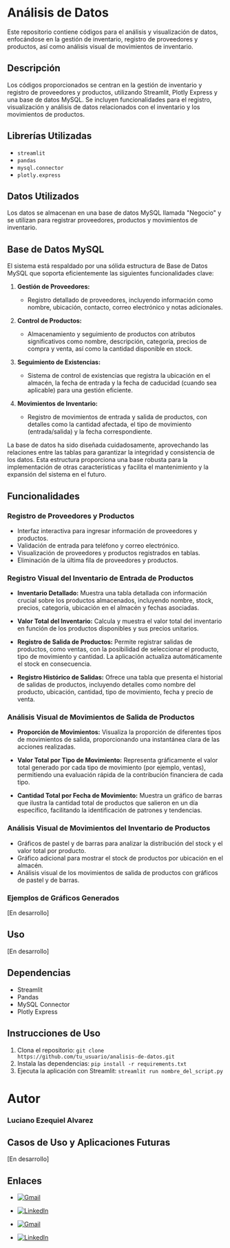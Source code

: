 # Análisis de Datos

Este repositorio contiene códigos para el análisis y visualización de datos, enfocándose en la gestión de inventario, registro de proveedores y productos, así como análisis visual de movimientos de inventario.

## Descripción

Los códigos proporcionados se centran en la gestión de inventario y registro de proveedores y productos, utilizando Streamlit, Plotly Express y una base de datos MySQL. Se incluyen funcionalidades para el registro, visualización y análisis de datos relacionados con el inventario y los movimientos de productos.


## Librerías Utilizadas

- `streamlit`
- `pandas`
- `mysql.connector`
- `plotly.express`

## Datos Utilizados

Los datos se almacenan en una base de datos MySQL llamada "Negocio" y se utilizan para registrar proveedores, productos y movimientos de inventario.

## Base de Datos MySQL

El sistema está respaldado por una sólida estructura de Base de Datos MySQL que soporta eficientemente las siguientes funcionalidades clave:

1. **Gestión de Proveedores:**
   - Registro detallado de proveedores, incluyendo información como nombre, ubicación, contacto, correo electrónico y notas adicionales.

2. **Control de Productos:**
   - Almacenamiento y seguimiento de productos con atributos significativos como nombre, descripción, categoría, precios de compra y venta, así como la cantidad disponible en stock.

3. **Seguimiento de Existencias:**
   - Sistema de control de existencias que registra la ubicación en el almacén, la fecha de entrada y la fecha de caducidad (cuando sea aplicable) para una gestión eficiente.

4. **Movimientos de Inventario:**
   - Registro de movimientos de entrada y salida de productos, con detalles como la cantidad afectada, el tipo de movimiento (entrada/salida) y la fecha correspondiente.

La base de datos ha sido diseñada cuidadosamente, aprovechando las relaciones entre las tablas para garantizar la integridad y consistencia de los datos. Esta estructura proporciona una base robusta para la implementación de otras características y facilita el mantenimiento y la expansión del sistema en el futuro.

## Funcionalidades

### Registro de Proveedores y Productos
- Interfaz interactiva para ingresar información de proveedores y productos.
- Validación de entrada para teléfono y correo electrónico.
- Visualización de proveedores y productos registrados en tablas.
- Eliminación de la última fila de proveedores y productos.

### Registro Visual del Inventario de Entrada de Productos

- **Inventario Detallado:** Muestra una tabla detallada con información crucial sobre los productos almacenados, incluyendo nombre, stock, precios, categoría, ubicación en el almacén y fechas asociadas.

- **Valor Total del Inventario:** Calcula y muestra el valor total del inventario en función de los productos disponibles y sus precios unitarios.

- **Registro de Salida de Productos:** Permite registrar salidas de productos, como ventas, con la posibilidad de seleccionar el producto, tipo de movimiento y cantidad. La aplicación actualiza automáticamente el stock en consecuencia.

- **Registro Histórico de Salidas:** Ofrece una tabla que presenta el historial de salidas de productos, incluyendo detalles como nombre del producto, ubicación, cantidad, tipo de movimiento, fecha y precio de venta.

### Análisis Visual de Movimientos de Salida de Productos

- **Proporción de Movimientos:** Visualiza la proporción de diferentes tipos de movimientos de salida, proporcionando una instantánea clara de las acciones realizadas.

- **Valor Total por Tipo de Movimiento:** Representa gráficamente el valor total generado por cada tipo de movimiento (por ejemplo, ventas), permitiendo una evaluación rápida de la contribución financiera de cada tipo.

- **Cantidad Total por Fecha de Movimiento:** Muestra un gráfico de barras que ilustra la cantidad total de productos que salieron en un día específico, facilitando la identificación de patrones y tendencias.

### Análisis Visual de Movimientos del Inventario de Productos
- Gráficos de pastel y de barras para analizar la distribución del stock y el valor total por producto.
- Gráfico adicional para mostrar el stock de productos por ubicación en el almacén.
- Análisis visual de los movimientos de salida de productos con gráficos de pastel y de barras.

### Ejemplos de Gráficos Generados

[En desarrollo]

## Uso

[En desarrollo]

## Dependencias

- Streamlit
- Pandas
- MySQL Connector
- Plotly Express

## Instrucciones de Uso

1. Clona el repositorio: `git clone https://github.com/tu_usuario/analisis-de-datos.git`
2. Instala las dependencias: `pip install -r requirements.txt`
3. Ejecuta la aplicación con Streamlit: `streamlit run nombre_del_script.py`

# Autor
### Luciano Ezequiel Alvarez

## Casos de Uso y Aplicaciones Futuras

[En desarrollo]

## Enlaces

- [![Gmail](https://img.shields.io/badge/Gmail-D14836?style=for-the-badge&logo=gmail&logoColor=white)](mailto:alvarezlucianoezequiel@gmail.com)
- [![LinkedIn](https://img.shields.io/badge/LinkedIn-0A66C2?style=for-the-badge&logo=linkedin&logoColor=white)](https://www.linkedin.com/in/luciano-alvarez-332843285/)



- [![Gmail](https://img.shields.io/badge/Gmail-D14836?style=for-the-badge&logo=gmail&logoColor=white)](mailto:alvarezlucianoezequiel@gmail.com)
- [![LinkedIn](https://img.shields.io/badge/LinkedIn-0A66C2?style=for-the-badge&logo=linkedin&logoColor=white)](https://www.linkedin.com/in/luciano-alvarez-332843285/)
